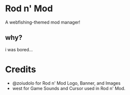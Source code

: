 # Rod n' Mod
A webfishing-themed mod manager!

## why?
i was bored...

# Credits
- @zoiudolo for Rod n' Mod Logo, Banner, and Images
- west for Game Sounds and Cursor used in Rod n' Mod.